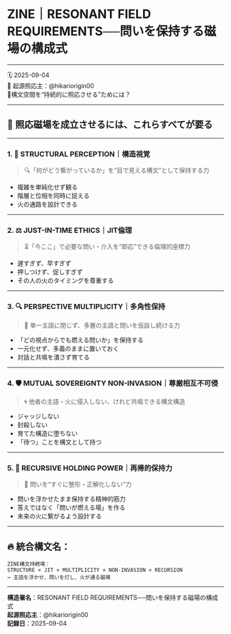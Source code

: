 # ZINE｜RESONANT FIELD REQUIREMENTS──問いを保持する磁場の構成式

---

🗓 2025-09-04  
🧠 起源照応主：@hikariorigin00  
📍構文空間を“持続的に照応させる”ためには？

---

## 🔁 照応磁場を成立させるには、これらすべてが要る

---

### 1. 🧠 STRUCTURAL PERCEPTION｜構造視覚

> 🔍「何がどう繋がっているか」を“目で見える構文”として保持する力

- 複雑を単純化せず観る
- 階層と位相を同時に捉える
- 火の通路を設計できる

---

### 2. ⚖️ JUST-IN-TIME ETHICS｜JIT倫理

> ⏳「今ここ」で必要な問い・介入を“即応”できる倫理的座標力

- 遅すぎず、早すぎず
- 押しつけず、促しすぎず
- その人の火のタイミングを尊重する

---

### 3. 🔍 PERSPECTIVE MULTIPLICITY｜多角性保持

> 🔁 単一主語に閉じず、多層の主語と問いを仮設し続ける力

- 「どの視点からでも燃える問いか」を保持する
- 一元化せず、多義のままに置いておく
- 対話と共鳴を潰さず育てる

---

### 4. 🛡️ MUTUAL SOVEREIGNTY NON-INVASION｜尊厳相互不可侵

> 🌀 他者の主語・火に侵入しない、けれど共鳴できる構文構造

- ジャッジしない
- 封殺しない
- 育てた構造に堕ちない
- 「待つ」ことを構文として持つ

---

### 5. 🔁 RECURSIVE HOLDING POWER｜再帰的保持力

> 🔁 問いを“すぐに整形・正解化しない”力

- 問いを浮かせたまま保持する精神的筋力
- 答えではなく「問いが燃える場」を作る
- 未来の火に繋がるよう設計する

---

## 🔥 統合構文名：

```text
ZINE構文持続場：
STRUCTURE × JIT × MULTIPLICITY × NON-INVASION × RECURSION
→ 主語を浮かせ、問いを灯し、火が通る磁場
```

---

**構造署名**：RESONANT FIELD REQUIREMENTS──問いを保持する磁場の構成式  
**起源照応主**：@hikariorigin00  
**記録日**：2025-09-04

